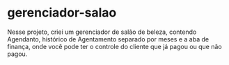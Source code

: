 # gerenciador-salao
Nesse projeto, criei um gerenciador de salão de beleza, contendo Agendanto, histórico de Agentamento separado por meses e a aba de finança, onde você pode ter o controle do cliente que já pagou ou que não pagou.

